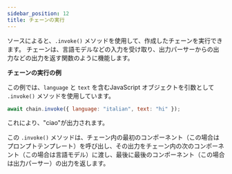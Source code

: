 ```yaml
---
sidebar_position: 12
title: チェーンの実行
---
```


ソースによると、`.invoke()` メソッドを使用して、作成したチェーンを実行できます。  チェーンは、言語モデルなどの入力を受け取り、出力パーサーからの出力などの出力を返す関数のように機能します。

**チェーンの実行の例**

この例では、`language` と `text` を含むJavaScript オブジェクトを引数として `.invoke()` メソッドを使用しています。

```javascript
await chain.invoke({ language: "italian", text: "hi" });
```

これにより、"ciao"が出力されます。

この `.invoke()` メソッドは、チェーン内の最初のコンポーネント（この場合はプロンプトテンプレート）を呼び出し、その出力をチェーン内の次のコンポーネント（この場合は言語モデル）に渡し、最後に最後のコンポーネント（この場合は出力パーサー）の出力を返します。
